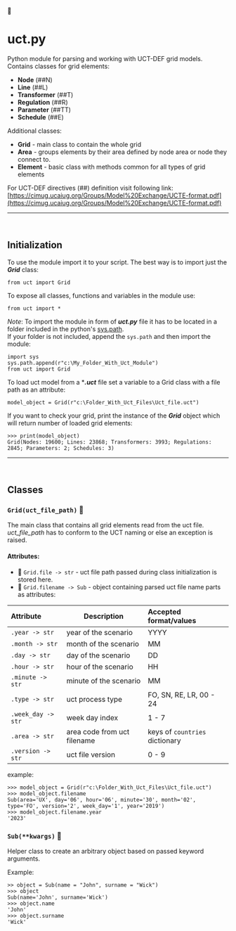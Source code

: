 :raised_hands:
# uct.py
Python module for parsing and working with UCT-DEF grid models. Contains classes for grid elements:
* **Node** (##N)
* **Line** (##L)
* **Transformer** (##T)
* **Regulation** (##R)
* **Parameter** (##TT)
* **Schedule** (##E)

Additional classes:
* **Grid** - main class to contain the whole grid
* **Area** - groups elements by their area defined by node area or node they connect to.  
* **Element** - basic class with methods common for all types of grid elements

For UCT-DEF directives (##) definition visit following link:\
[https://cimug.ucaiug.org/Groups/Model%20Exchange/UCTE-format.pdf](https://cimug.ucaiug.org/Groups/Model%20Exchange/UCTE-format.pdf)

---
<br/>

## Initialization
To use the module import it to your script. The best way is to import just the ***Grid*** class:
```
from uct import Grid
```

To expose all classes, functions and variables in the module use:
```
from uct import *
```
*Note*: To import the module in form of ***uct.py*** file it has to be located in a folder included in the python's [sys.path](https://docs.python.org/3/library/sys.html).\
If your folder is not included, append the `sys.path` and then import the module:
```
import sys
sys.path.append(r"c:\My_Folder_With_Uct_Module")
from uct import Grid
```
To load uct model from a ****.uct*** file set a variable to a Grid class with a file path as an attribute:
```
model_object = Grid(r"c:\Folder_With_Uct_Files\Uct_file.uct")
```
If you want to check your grid, print the instance of the ***Grid*** object which will return number of loaded grid elements:
```
>>> print(model_object)
Grid(Nodes: 19600; Lines: 23868; Transformers: 3993; Regulations: 2845; Parameters: 2; Schedules: 3)
```
---
<br/>

## Classes
### `Grid(uct_file_path)` :notebook_with_decorative_cover:
The main class that contains all grid elements read from the uct file.\
*uct_file_path* has to conform to the UCT naming or else an exception is raised.
#### Attributes:

- :large_blue_circle: `Grid.file -> str` - uct file path passed during class initialization is stored here.
- :large_blue_circle: `Grid.filename -> Sub` - object containing parsed uct file name parts as attributes:

| Attribute | Description | Accepted format/values |
|:----------| ---------------|:-----|
| `.year -> str` | year of the scenario | YYYY |
| `.month -> str` | month of the scenario | MM |
| `.day -> str` | day of the scenario | DD |
| `.hour -> str` | hour of the scenario | HH |
| `.minute -> str` | minute of the scenario | MM |
| `.type -> str` | uct process type |FO, SN, RE, LR, 00 - 24 |
| `.week_day -> str` | week day index | 1 - 7
| `.area -> str`| area code from uct filename | keys of `countries` dictionary|
|`.version -> str` | uct file version | 0 - 9

example:
```
>>> model_object = Grid(r"c:\Folder_With_Uct_Files\Uct_file.uct")
>>> model_object.filename
Sub(area='UX', day='06', hour='06', minute='30', month='02', type='FO', version='2', week_day='1', year='2019')
>>> model_object.filename.year
'2023'
```
### `Sub(**kwargs)` :notebook_with_decorative_cover:
Helper class to create an arbitrary object based on passed keyword arguments.

Example:
```
>> object = Sub(name = "John", surname = "Wick")
>>> object
Sub(name='John', surname='Wick')
>>> object.name
'John'
>>> object.surname
'Wick'
```